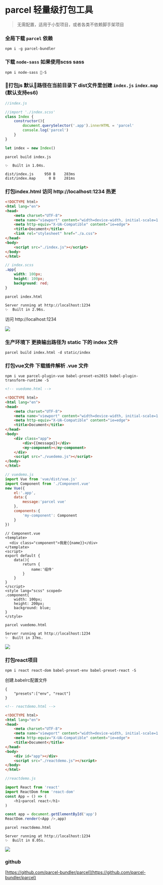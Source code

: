 # parcel 轻量级打包工具
> 无需配置，适用于小型项目，或者各类不依赖脚手架项目



### 全局下载 `parcel` 依赖

```
npm i -g parcel-bundler
```

### 下载 `node-sass` 如果使用scss sass


```
npm i node-sass -S
```

### 打包js 默认路径在当前目录下 dist文件里创建 `index.js` `index.map` (默认支持es6)
```js
//index.js

//import './index.scss'
class Index {
    constructor(){
        document.querySelector('.app').innerHTML = 'parcel'
        console.log('parcel')
    }
}

let index = new Index()
```
```
parcel build index.js

✨  Built in 1.04s.

dist/index.js     950 B    283ms
dist/index.map      0 B    281ms
```


###  打包index.html  访问 http://localhost:1234 热更
```html
<!DOCTYPE html>
<html lang="en">
<head>
    <meta charset="UTF-8">
    <meta name="viewport" content="width=device-width, initial-scale=1.0">
    <meta http-equiv="X-UA-Compatible" content="ie=edge">
    <title>Document</title>
    <link rel="stylesheet" href="./a.css">
</head>
<body>
    <script src="./index.js"></script>
</body>
</html>
```
```scss
// index.scss
.app{
    width: 100px;
    height: 100px;
    background: red;
}
```

```
parcel index.html

Server running at http://localhost:1234 
✨  Built in 2.96s.
```

访问 http://localhost:1234 

![](learn02_01.png)

### 生产环境下 更换输出路径为 static 下的 index 文件
```
parcel build index.html -d static/index
```

### 打包vue文件 下载插件解析 .vue 文件
```
npm i vue parcel-plugin-vue babel-preset-es2015 babel-plugin-transform-runtime -S
```

```html
<!-- vuedome.html -->

<!DOCTYPE html>
<html lang="en">
<head>
    <meta charset="UTF-8">
    <meta name="viewport" content="width=device-width, initial-scale=1.0">
    <meta http-equiv="X-UA-Compatible" content="ie=edge">
    <title>Document</title>
</head>
<body>
    <div class="app">
        <div>{{message}}</div>
        <my-component></my-component>
    </div>
    <script src="./vuedemo.js"></script>
</body>
</html>
```
```js
// vuedemo.js
import Vue from 'vue/dist/vue.js'
import Component from './Component.vue'
new Vue({
    el:'.app',
    data:{
        message:'parcel vue'
    },
    components:{
        'my-component': Component
    }
})
```
```
// Component.vue
<template>
  <div class="component">我是{{name}}</div>
</template>
<script>
export default {
    data(){
        return {
            name:'组件'
        }
    }
}
</script>
<style lang="scss" scoped>
.component{
    width: 100px;
    height: 200px;
    background: blue;
}
</style>

```

```
parcel vuedemo.html

Server running at http://localhost:1234 
✨  Built in 37ms.
```

![](learn02_02.png)

### 打包react项目 
```
npm i react react-dom babel-preset-env babel-preset-react -S
```

创建.babelrc配置文件
```
{
    "presets":["env", "react"]
}
```

```html
<!-- reactdemo.html -->

<!DOCTYPE html>
<html lang="en">
<head>
    <meta charset="UTF-8">
    <meta name="viewport" content="width=device-width, initial-scale=1.0">
    <meta http-equiv="X-UA-Compatible" content="ie=edge">
    <title>Document</title>
</head>
<body>
    <div id="app"></div>
    <script src="./reactdemo.js"></script>
</body>
</html>
```
```js
//reactdemo.js

import React from 'react'
import ReactDom from 'react-dom'
const App = () => (
    <h1>parcel react</h1>
)

const app = document.getElementById('app')
ReactDom.render(<App />,app)
```

```
parcel reactdemo.html

Server running at http://localhost:1234 
✨  Built in 8.05s.
```
![](learn02_03.png)

### github

[https://github.com/parcel-bundler/parcel](https://github.com/parcel-bundler/parcel)